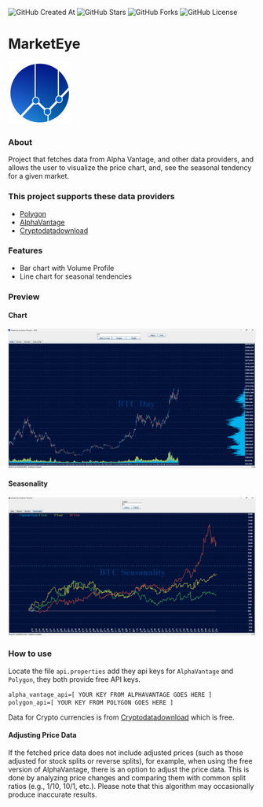 ![GitHub Created At](https://img.shields.io/github/created-at/bardurt/marketeye?style=plastic)
![GitHub Stars](https://img.shields.io/github/stars/bardurt/marketeye?style=plastic)
![GitHub Forks](https://img.shields.io/github/forks/bardurt/marketeye?style=plastic)
![GitHub License](https://img.shields.io/github/license/bardurt/marketeye?style=plastic)

# MarketEye

![logo](images/icon.png)
### About
Project that fetches data from Alpha Vantage, and other data providers, and allows the user to visualize the price chart, and, see the seasonal tendency for a given market.

### This project supports these data providers
- [Polygon](https://polygon.io)
- [AlphaVantage](https://www.alphavantage.co/)
- [Cryptodatadownload](https://www.cryptodatadownload.com/)

### Features
- Bar chart with Volume Profile
- Line chart for seasonal tendencies

### Preview
#### Chart
![Chart](images/preview_1.png)

#### Seasonality
![Seasonality](images/preview_2.png)


### How to use
Locate the file ```api.properties``` add they api keys for `AlphaVantage` and `Polygon`, they both provide free API keys.
```
alpha_vantage_api=[ YOUR KEY FROM ALPHAVANTAGE GOES HERE ]
polygon_api=[ YOUR KEY FROM POLYGON GOES HERE ]
```
Data for Crypto currencies is from [Cryptodatadownload](https://www.cryptodatadownload.com/) which is free.


#### Adjusting Price Data
If the fetched price data does not include adjusted prices (such as those adjusted for stock splits or reverse splits), for example, when using the free version of AlphaVantage, there is an option to adjust the price data. This is done by analyzing price changes and comparing them with common split ratios (e.g., 1/10, 10/1, etc.). Please note that this algorithm may occasionally produce inaccurate results.